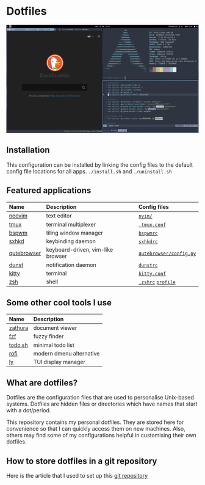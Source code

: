 # Dotfiles
<img src="https://raw.githubusercontent.com/fritzrehde/i/master/dotfiles/dotfiles-screenshot.png">

## Installation

This configuration can be installed by linking the config files to the default config file locations for all apps.
`./install.sh` and `./uninstall.sh` 

## Featured applications
Name | Description | Config files
:-- | :-- | :--
[neovim](https://github.com/neovim/neovim) | text editor | [`nvim/`](../.config/nvim)
[tmux](https://github.com/tmux/tmux) | terminal multiplexer | [`.tmux.conf`](../.tmux.conf)
[bspwm](https://github.com/baskerville/bspwm) | tiling window manager | [`bspwmrc`](../.config/bspwm/bspwmrc)
[sxhkd](https://github.com/baskerville/sxhkd) | keybinding daemon | [`sxhkdrc`](../.config/sxhkd/sxhkdrc)
[qutebrowser](https://github.com/qutebrowser/qutebrowser) | keyboard-driven, vim-like browser | [`qutebrowser/config.py`](../.config/qutebrowser/config.py)
[dunst](https://github.com/dunst-project/dunst) | notification daemon | [`dunstrc`](../.config/dunst/dunstrc)
[kitty](https://github.com/kovidgoyal/kitty) | terminal | [`kitty.conf`](../.config/kitty/kitty.conf)
[zsh](https://www.zsh.org/) | shell | [`.zshrc`](../.zshrc) [`profile`](../.config/shell/profile)

## Some other cool tools I use
Name | Description
:-- | :--
[zathura](https://github.com/pwmt/zathura) | document viewer
[fzf](https://github.com/junegunn/fzf) | fuzzy finder
[todo.sh](https://github.com/todotxt/todo.txt-cli) | minimal todo list
[rofi](https://github.com/davatorium/rofi) | modern dmenu alternative
[ly](https://github.com/fairyglade/ly) | TUI display manager

## What are dotfiles?
Dotfiles are the configuration files that are used to personalise Unix-based systems.
Dotfiles are hidden files or directories which have names that start with a dot/period.

This repository contains my personal dotfiles.
They are stored here for convenience so that I can quickly access them on new machines.
Also, others may find some of my configurations helpful in customising their own dotfiles.

## How to store dotfiles in a git repository
Here is the article that I used to set up this [git repository](https://www.atlassian.com/git/tutorials/dotfiles)
